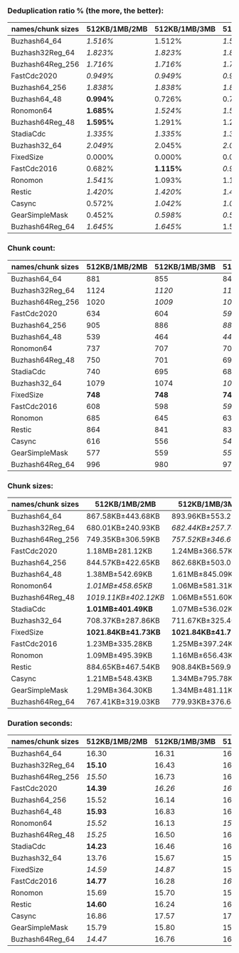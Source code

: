 ### Deduplication ratio % (the more, the better):

| names/chunk sizes | 512KB/1MB/2MB | 512KB/1MB/3MB | 512KB/1MB/4MB | 256KB/1MB/4MB | 512KB/1MB/1.25MB | 512KB/1MB/1.5MB | 512KB/1MB/1.75MB | 768KB/1MB/1.5MB | 512KB/1MB/5MB | 512KB/1MB/8MB |
| --------------- | ----------- | ----------- | ----------- | ----------- | -------------- | ------------- | -------------- | ------------- | ----------- | ----------- |
| Buzhash64_64    | *1.516%*    | 1.512%      | *1.516%*    | **2.102%**  | 1.321%         | 1.512%        | *1.516%*       | 1.486%        | *1.516%*    | *1.516%*    |
| Buzhash32Reg_64 | *1.823%*    | *1.823%*    | *1.823%*    | **2.285%**  | *1.823%*       | 1.806%        | *1.823%*       | 1.310%        | *1.823%*    | *1.823%*    |
| Buzhash64Reg_256 | *1.716%*    | *1.716%*    | *1.716%*    | **2.228%**  | *1.716%*       | 1.698%        | *1.716%*       | 1.452%        | *1.716%*    | *1.716%*    |
| FastCdc2020     | *0.949%*    | *0.949%*    | *0.949%*    | *0.949%*    | 0.904%         | 0.894%        | **1.067%**     | 0.520%        | *0.949%*    | *0.949%*    |
| Buzhash64_256   | *1.838%*    | *1.838%*    | *1.838%*    | **1.999%**  | 1.305%         | 1.836%        | *1.838%*       | 1.763%        | *1.838%*    | *1.838%*    |
| Buzhash64_48    | **0.994%**  | 0.726%      | 0.726%      | *0.822%*    | 0.766%         | 0.442%        | *0.961%*       | 0.283%        | 0.726%      | 0.726%      |
| Ronomon64       | **1.685%**  | *1.524%*    | *1.524%*    | 1.416%      | 1.480%         | 1.474%        | 1.349%         | 0.737%        | *1.524%*    | *1.524%*    |
| Buzhash64Reg_48 | **1.595%**  | 1.291%      | 1.291%      | *1.419%*    | 1.029%         | 1.298%        | *1.436%*       | 0.532%        | 1.291%      | 1.291%      |
| StadiaCdc       | *1.335%*    | *1.335%*    | *1.335%*    | 1.086%      | 1.116%         | **1.441%**    | *1.428%*       | 0.554%        | *1.335%*    | *1.335%*    |
| Buzhash32_64    | *2.049%*    | 2.045%      | *2.049%*    | **2.430%**  | *2.131%*       | 2.045%        | *2.049%*       | 0.608%        | *2.049%*    | *2.049%*    |
| FixedSize       | 0.000%      | 0.000%      | 0.000%      | 0.000%      | 0.000%         | 0.000%        | 0.000%         | 0.000%        | 0.000%      | 0.000%      |
| FastCdc2016     | 0.682%      | **1.115%**  | *0.949%*    | *0.949%*    | 0.542%         | 0.823%        | **1.115%**     | 0.287%        | *0.949%*    | *0.949%*    |
| Ronomon         | *1.541%*    | 1.093%      | 1.171%      | 1.315%      | **1.600%**     | 1.213%        | *1.521%*       | 0.984%        | 1.171%      | 1.171%      |
| Restic          | *1.420%*    | *1.420%*    | *1.420%*    | **1.940%**  | 1.415%         | *1.621%*      | *1.420%*       | 1.041%        | *1.420%*    | *1.420%*    |
| Casync          | 0.572%      | *1.042%*    | *1.042%*    | *1.042%*    | 0.581%         | **1.224%**    | 0.975%         | 0.682%        | *1.042%*    | *1.042%*    |
| GearSimpleMask        | 0.452%      | *0.598%*    | *0.598%*    | *0.598%*    | 0.000%         | **0.653%**    | 0.234%         | **0.653%**    | *0.598%*    | *0.598%*    |
| Buzhash64Reg_64 | *1.645%*    | *1.645%*    | 1.514%      | **1.994%**  | *1.975%*       | 1.538%        | 1.538%         | 0.909%        | 1.514%      | 1.514%      |

### Chunk count:

| names/chunk sizes | 512KB/1MB/2MB | 512KB/1MB/3MB | 512KB/1MB/4MB | 256KB/1MB/4MB | 512KB/1MB/1.25MB | 512KB/1MB/1.5MB | 512KB/1MB/1.75MB | 768KB/1MB/1.5MB | 512KB/1MB/5MB | 512KB/1MB/8MB |
| --------------- | ----------- | ----------- | ----------- | ----------- | -------------- | ------------- | -------------- | ------------- | ----------- | ----------- |
| Buzhash64_64    | 881         | 855         | 847         | 1307        | 950            | 919           | 893            | **716**       | *846*       | *845*       |
| Buzhash32Reg_64 | 1124        | *1120*      | *1120*      | 1798        | 1151           | 1134          | 1127           | **862**       | *1120*      | *1120*      |
| Buzhash64Reg_256 | 1020        | *1009*      | *1009*      | 1452        | 1073           | 1041          | 1029           | **827**       | *1009*      | *1009*      |
| FastCdc2020     | 634         | 604         | *598*       | 626         | 850            | 710           | 659            | 699           | **596**     | **596**     |
| Buzhash64_256   | 905         | 886         | *881*       | 1363        | 966            | 932           | 918            | **727**       | *881*       | *881*       |
| Buzhash64_48    | 539         | 464         | *446*       | 537         | 695            | 624           | 580            | 563           | *431*       | **417**     |
| Ronomon64       | 737         | 707         | 700         | *683*       | 821            | 777           | 752            | **652**       | 700         | *699*       |
| Buzhash64Reg_48 | 750         | 701         | 694         | *689*       | 888            | 813           | 776            | 745           | *688*       | **687**     |
| StadiaCdc       | 740         | 695         | 688         | *687*       | 874            | 798           | 761            | 734           | *687*       | **685**     |
| Buzhash32_64    | 1079        | 1074        | *1071*      | 1776        | 1110           | 1091          | 1084           | **810**       | *1071*      | *1070*      |
| FixedSize       | **748**     | **748**     | **748**     | **748**     | **748**        | **748**       | **748**        | **748**       | **748**     | **748**     |
| FastCdc2016     | 608         | 598         | *596*       | 622         | 661            | 634           | 618            | 613           | **595**     | **595**     |
| Ronomon         | 685         | 645         | 639         | *634*       | 793            | 731           | 705            | **621**       | 637         | *635*       |
| Restic          | 864         | 841         | 834         | 1277        | 942            | 907           | 882            | **708**       | *830*       | *827*       |
| Casync          | 616         | 556         | *540*       | 667         | 747            | 685           | 651            | 603           | *535*       | **530**     |
| GearSimpleMask        | 577         | 559         | *556*       | 578         | 658            | 613           | 590            | 600           | *556*       | **554**     |
| Buzhash64Reg_64 | 996         | 980         | 976         | 1423        | 1053           | 1027          | 1006           | **830**       | *974*       | *974*       |

### Chunk sizes:

| names/chunk sizes | 512KB/1MB/2MB        | 512KB/1MB/3MB        | 512KB/1MB/4MB        | 256KB/1MB/4MB        | 512KB/1MB/1.25MB      | 512KB/1MB/1.5MB      | 512KB/1MB/1.75MB      | 768KB/1MB/1.5MB      | 512KB/1MB/5MB        | 512KB/1MB/8MB        |
| --------------- | -------------------- | -------------------- | -------------------- | -------------------- | --------------------- | -------------------- | --------------------- | -------------------- | -------------------- | -------------------- |
| Buzhash64_64    | 867.58KB±443.68KB    | 893.96KB±553.22KB    | 902.40KB±600.74KB    | 584.80KB±562.31KB    | 804.56KB±292.15KB     | 831.70KB±353.03KB    | 855.92KB±407.64KB     | **1.04MB±297.25KB**  | *903.47KB±611.47KB*  | *904.54KB±627.34KB*  |
| Buzhash32Reg_64 | 680.01KB±240.93KB    | *682.44KB±257.74KB*  | *682.44KB±257.74KB*  | 425.10KB±279.19KB    | 664.06KB±186.60KB     | 674.02KB±213.68KB    | 678.20KB±233.22KB     | **886.70KB±153.74KB** | *682.44KB±257.74KB*  | *682.44KB±257.74KB*  |
| Buzhash64Reg_256 | 749.35KB±306.59KB    | *757.52KB±346.65KB*  | *757.52KB±347.44KB*  | 526.40KB±431.46KB    | 712.34KB±213.96KB     | 734.23KB±256.41KB    | 742.80KB±285.13KB     | **924.23KB±182.13KB** | *757.52KB±347.44KB*  | *757.52KB±347.44KB*  |
| FastCdc2020     | 1.18MB±281.12KB      | 1.24MB±366.57KB      | 1.25MB±426.76KB      | 1.19MB±465.34KB      | *899.22KB±248.13KB*   | **1.05MB±237.78KB**  | 1.13MB±253.73KB       | *1.07MB±220.12KB*    | 1.25MB±461.59KB      | 1.25MB±461.59KB      |
| Buzhash64_256   | 844.57KB±422.65KB    | 862.68KB±503.01KB    | *867.58KB±534.36KB*  | 560.77KB±500.44KB    | 791.24KB±290.42KB     | 820.10KB±345.90KB    | 832.61KB±388.94KB     | **1.03MB±283.45KB**  | *867.58KB±536.04KB*  | *867.58KB±536.04KB*  |
| Buzhash64_48    | 1.38MB±542.69KB      | 1.61MB±845.09KB      | 1.67MB±1.00MB        | 1.39MB±1.04MB        | **1.07MB±253.54KB**   | *1.20MB±357.34KB*    | *1.29MB±456.44KB*     | 1.33MB±245.51KB      | 1.73MB±1.18MB        | 1.79MB±1.38MB        |
| Ronomon64       | *1.01MB±458.65KB*    | 1.06MB±581.31KB      | 1.07MB±614.52KB      | 1.09MB±649.12KB      | 930.98KB±279.92KB     | *983.70KB±351.73KB*  | **1016.40KB±412.78KB** | 1.14MB±280.23KB      | 1.07MB±624.14KB      | 1.07MB±636.89KB      |
| Buzhash64Reg_48 | *1019.11KB±402.12KB* | 1.06MB±551.60KB      | 1.08MB±603.32KB      | 1.08MB±865.96KB      | 860.74KB±229.66KB     | 940.14KB±304.91KB    | *984.97KB±347.52KB*   | **1.00MB±210.22KB**  | 1.08MB±672.84KB      | 1.09MB±681.15KB      |
| StadiaCdc       | **1.01MB±401.49KB**  | 1.07MB±536.02KB      | 1.08MB±577.22KB      | 1.09MB±790.50KB      | 874.53KB±231.05KB     | 957.81KB±299.21KB    | *1004.38KB±355.94KB*  | *1.02MB±221.82KB*    | 1.09MB±591.29KB      | 1.09MB±611.47KB      |
| Buzhash32_64    | 708.37KB±287.86KB    | 711.67KB±325.40KB    | *713.67KB±346.58KB*  | 430.37KB±313.04KB    | 688.59KB±218.75KB     | 700.58KB±252.92KB    | 705.11KB±275.04KB     | **943.62KB±222.65KB** | *713.67KB±355.79KB*  | *714.33KB±364.77KB*  |
| FixedSize       | **1021.84KB±41.73KB** | **1021.84KB±41.73KB** | **1021.84KB±41.73KB** | **1021.84KB±41.73KB** | **1021.84KB±41.73KB** | **1021.84KB±41.73KB** | **1021.84KB±41.73KB** | **1021.84KB±41.73KB** | **1021.84KB±41.73KB** | **1021.84KB±41.73KB** |
| FastCdc2016     | 1.23MB±335.28KB      | 1.25MB±397.24KB      | 1.25MB±446.64KB      | *1.20MB±480.54KB*    | **1.13MB±159.47KB**   | *1.18MB±246.70KB*    | 1.21MB±293.12KB       | 1.22MB±203.33KB      | 1.25MB±459.42KB      | 1.25MB±459.42KB      |
| Ronomon         | 1.09MB±495.39KB      | 1.16MB±656.43KB      | 1.17MB±709.31KB      | 1.18MB±735.37KB      | *963.85KB±276.75KB*   | **1.02MB±365.62KB**  | *1.06MB±437.54KB*     | 1.20MB±281.98KB      | 1.17MB±736.22KB      | 1.18MB±755.28KB      |
| Restic          | 884.65KB±467.54KB    | 908.84KB±569.92KB    | 916.47KB±627.36KB    | 598.54KB±584.77KB    | 811.40KB±293.71KB     | 842.71KB±361.13KB    | 866.59KB±418.81KB     | **1.05MB±297.19KB**  | *920.89KB±674.39KB*  | *924.23KB±710.24KB*  |
| Casync          | 1.21MB±548.43KB      | 1.34MB±795.78KB      | 1.38MB±902.26KB      | *1.12MB±907.76KB*    | **1023.21KB±277.08KB** | *1.09MB±371.94KB*    | 1.15MB±468.33KB       | 1.24MB±284.37KB      | 1.40MB±962.75KB      | 1.41MB±1019.12KB     |
| GearSimpleMask        | 1.29MB±364.30KB      | 1.34MB±481.11KB      | 1.34MB±514.56KB      | 1.29MB±549.12KB      | **1.13MB±169.80KB**   | *1.22MB±243.49KB*    | 1.27MB±311.28KB       | *1.24MB±203.44KB*    | 1.34MB±535.22KB      | 1.35MB±548.93KB      |
| Buzhash64Reg_64 | 767.41KB±319.03KB    | 779.93KB±376.64KB    | 783.13KB±406.51KB    | 537.13KB±463.78KB    | 725.87KB±219.64KB     | 744.24KB±259.52KB    | 759.78KB±295.09KB     | **920.89KB±176.72KB** | *784.74KB±419.21KB*  | *784.74KB±419.21KB*  |

### Duration seconds:

| names/chunk sizes | 512KB/1MB/2MB | 512KB/1MB/3MB | 512KB/1MB/4MB | 256KB/1MB/4MB | 512KB/1MB/1.25MB | 512KB/1MB/1.5MB | 512KB/1MB/1.75MB | 768KB/1MB/1.5MB | 512KB/1MB/5MB | 512KB/1MB/8MB |
| --------------- | ----------- | ----------- | ----------- | ----------- | -------------- | ------------- | -------------- | ------------- | ----------- | ----------- |
| Buzhash64_64    | 16.30       | 16.31       | 16.32       | 16.32       | *16.30*        | *16.30*       | 16.30          | **16.30**     | 16.33       | 16.35       |
| Buzhash32Reg_64 | **15.10**   | 16.43       | 16.39       | 16.38       | *15.65*        | 16.34         | 16.39          | 16.27         | 16.41       | *15.68*     |
| Buzhash64Reg_256 | *15.50*     | 16.73       | 16.50       | 15.72       | 16.04          | 16.61         | *15.72*        | 15.72         | 16.08       | **11.42**   |
| FastCdc2020     | **14.39**   | *16.26*     | *16.19*     | 16.39       | 16.36          | 16.38         | 16.38          | 16.38         | 16.40       | 16.42       |
| Buzhash64_256   | 15.52       | 16.14       | 16.35       | 16.58       | *11.01*        | 16.33         | 16.59          | **11.00**     | *11.02*     | 11.03       |
| Buzhash64_48    | **15.93**   | 16.83       | 16.50       | 16.24       | *16.21*        | 16.23         | *16.13*        | 16.22         | 16.24       | 16.24       |
| Ronomon64       | *15.52*     | 16.13       | *15.67*     | 15.76       | 15.73          | 16.09         | 15.67          | 15.75         | 15.74       | **10.85**   |
| Buzhash64Reg_48 | *15.25*     | 16.50       | 16.48       | *15.99*     | **10.99**      | 16.41         | 16.47          | 16.47         | 16.50       | 16.51       |
| StadiaCdc       | **14.23**   | 16.46       | 16.00       | 15.97       | *15.95*        | 15.98         | 16.99          | *15.96*       | 17.02       | 17.03       |
| Buzhash32_64    | 13.76       | 15.67       | 15.69       | 16.01       | **10.87**      | 15.94         | *10.88*        | 15.85         | 15.88       | *10.90*     |
| FixedSize       | *14.59*     | *14.87*     | 15.19       | 15.14       | 15.10          | 14.88         | 15.18          | 15.14         | 15.09       | **10.97**   |
| FastCdc2016     | **14.77**   | 16.28       | *16.03*     | 16.19       | *15.93*        | 16.22         | 16.18          | 16.19         | 16.19       | 16.20       |
| Ronomon         | 15.69       | 15.70       | 15.70       | 15.71       | **15.68**      | 15.69         | *15.69*        | *15.69*       | 15.72       | 15.72       |
| Restic          | **14.60**   | 16.24       | 16.11       | 17.01       | *15.58*        | 16.21         | 17.01          | 16.98         | *15.62*     | 15.64       |
| Casync          | 16.86       | 17.57       | 17.15       | 18.44       | **10.71**      | 16.51         | *16.22*        | *16.44*       | 17.04       | 17.05       |
| GearSimpleMask        | 15.79       | 15.80       | 15.79       | 15.79       | **15.78**      | *15.78*       | *15.78*        | 15.78         | 15.80       | 15.84       |
| Buzhash64Reg_64 | *14.47*     | 16.76       | 16.79       | *16.45*     | **10.94**      | 16.73         | 16.69          | 16.73         | 16.78       | 16.47       |
